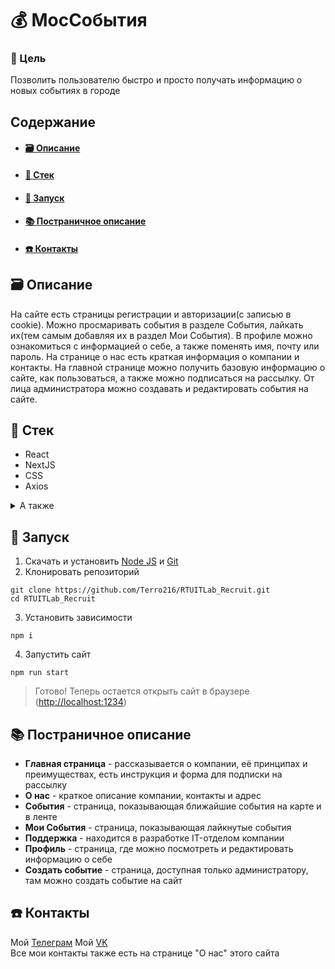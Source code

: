 # 💰 МосСобытия

### 🎯 Цель

Позволить пользователю быстро и просто получать информацию о новых событиях в городе


## Содержание

- #### [🗃️ Описание](#miniDescription)
- #### [🧱 Стек](#stack)
- #### [🚀 Запуск](#launching)
- #### [📚 Постраничное описание](#fullDescription)
- #### [☎️ Контакты](#contacts)

<a name="miniDescription"></a>

## 🗃️ Описание

На сайте есть страницы регистрации и авторизации(с записью в cookie). Можно просмаривать события в разделе События, лайкать их(тем самым добавляя их в раздел Мои События).
В профиле можно ознакомиться с информацией о себе, а также поменять имя, почту или пароль. На странице о нас есть краткая информация о компании и контакты.
На главной странице можно получить базовую информацию о сайте, как пользоваться, а также можно подписаться на рассылку.
От лица администратора можно создавать и редактировать события на сайте. 


<a name="stack"></a>

## 🧱 Стек

- React
- NextJS
- CSS
- Axios

<details>
<summary>А также</summary>
  
   * react-scroll
   * react-yandex-maps
   * eslint
   * prettier
  
</details>

<a name="launching"></a>

## 🚀 Запуск

1. Скачать и установить [Node JS](https://nodejs.org/en/download/) и [Git](https://git-scm.com/book/en/v2/Getting-Started-Installing-Git)
2. Клонировать репозиторий

```
git clone https://github.com/Terro216/RTUITLab_Recruit.git
cd RTUITLab_Recruit
```

3. Установить зависимости

```
npm i
```

4. Запустить сайт

```
npm run start
```

> Готово! Теперь остается открыть сайт в браузере ([http://localhost:1234](http://localhost:1234))

<a name="fullDescription"></a>

<h2>📚 Постраничное описание</h2>

- <b>Главная страница</b> - рассказывается о компании, её принципах и преимуществах, есть инструкция и форма для подписки на рассылку
- <b>О нас</b> - краткое описание компании, контакты и адрес
- <b>События</b> - страница, показывающая ближайшие события на карте и в ленте
- <b>Мои События</b> - страница, показывающая лайкнутые события
- <b>Поддержка</b> - находится в разработке IT-отделом компании
- <b>Профиль</b> - страница, где можно посмотреть и редактировать информацию о себе
- <b>Создать событие</b> - страница, доступная только администратору, там можно создать событие на сайт

<a name="contacts"></a>

## ☎️ Контакты

Мой [Телеграм](https://t.me/b_bazil)
Мой [VK](https://vk.com/id187762102)
<br/>
Все мои контакты также есть на странице "О нас" этого сайта

<a name="acknowledgments"></a>